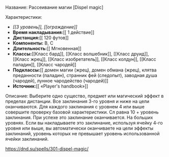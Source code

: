 Название: Рассеивание магии \[Dispel magic] 

Характеристики:
- *[[3 уровень]], [[ограждение]]*
- **Время накладывания:**[[ 1 действие]]
- **Дистанция:**[[ 120 футов]]
- **Компоненты:** В, С
- **Длительность:**[[ Мгновенная]]
- **Классы:**[[Класс  бард]], [[Класс волшебник]], [[Класс друид]], [[Класс жрец]], [[Класс изобретатель]], [[Класс колдун]], [[Класс паладин]], [[Класс чародей]]
- **Подклассы:**[[ домен магии (жрец), домен обмана (жрец), клятва преданности (паладин), странник фей (следопыт), заводная душа (чародей), лунное чародейство (чародей)]]
- **Источник:**[[ «Player's handbook»]]

Описание:
Выберите одно существо, предмет или магический эффект в пределах дистанции. Все заклинания 3-го уровня и ниже на цели оканчиваются. Для каждого заклинания с уровнем 4 или выше совершите проверку базовой характеристики. Сл равна 10 + уровень заклинания. При успехе это заклинание оканчивается.
На больших уровнях. Если вы накладываете это заклинание, используя ячейку 4-го уровня или выше, вы автоматически оканчиваете на цели эффекты заклинаний, уровень которых не превышает уровень использованной ячейки заклинаний.

https://dnd.su/spells/301-dispel-magic/